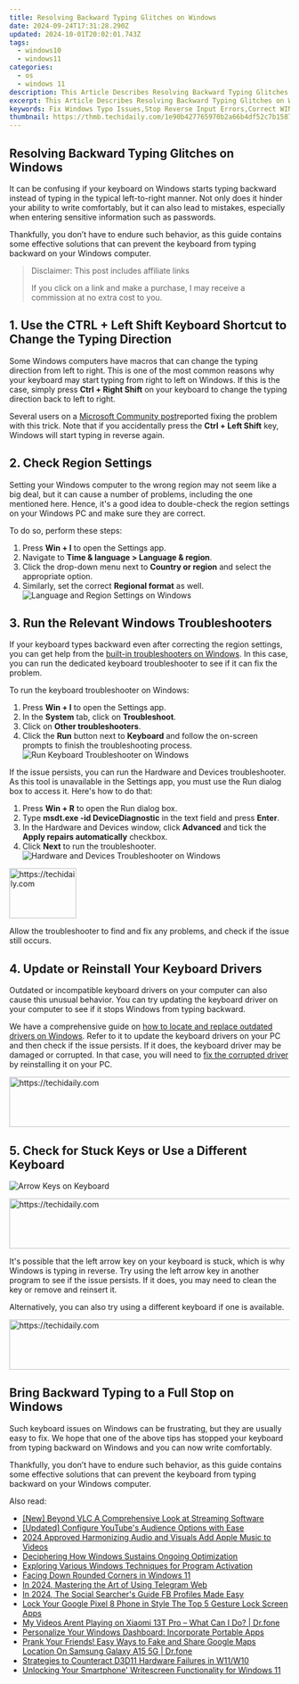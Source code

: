 ```yaml
---
title: Resolving Backward Typing Glitches on Windows
date: 2024-09-24T17:31:28.290Z
updated: 2024-10-01T20:02:01.743Z
tags:
  - windows10
  - windows11
categories:
  - os
  - windows 11
description: This Article Describes Resolving Backward Typing Glitches on Windows
excerpt: This Article Describes Resolving Backward Typing Glitches on Windows
keywords: Fix Windows Typo Issues,Stop Reverse Input Errors,Correct WIN OS Keyboard Mistakes,Eliminate Reverse Type Windows Bug,Windows Typing Backward Correction,Eradicate Incorrect Window Keys,Solve WIN Typo Glitches
thumbnail: https://thmb.techidaily.com/1e90b427765970b2a66b4df52c7b1587d47d7c547c6bb5f5df0fa9181f11e1b7.jpg
---
```


## Resolving Backward Typing Glitches on Windows

 It can be confusing if your keyboard on Windows starts typing backward instead of typing in the typical left-to-right manner. Not only does it hinder your ability to write comfortably, but it can also lead to mistakes, especially when entering sensitive information such as passwords.

 Thankfully, you don’t have to endure such behavior, as this guide contains some effective solutions that can prevent the keyboard from typing backward on your Windows computer.

>  Disclaimer: This post includes affiliate links
>
>  If you click on a link and make a purchase, I may receive a commission at no extra cost to you.
>

## 1\. Use the CTRL + Left Shift Keyboard Shortcut to Change the Typing Direction

 Some Windows computers have macros that can change the typing direction from left to right. This is one of the most common reasons why your keyboard may start typing from right to left on Windows. If this is the case, simply press **Ctrl + Right Shift** on your keyboard to change the typing direction back to left to right.

 Several users on a [Microsoft Community post](https://answers.microsoft.com/en-us/windows/forum/all/how-to-stop-keyboard-from-typing-in-reverse/a766f453-0ef3-4aaa-8690-76ee9e86729c)reported fixing the problem with this trick. Note that if you accidentally press the **Ctrl + Left Shift** key, Windows will start typing in reverse again.

## 2\. Check Region Settings

 Setting your Windows computer to the wrong region may not seem like a big deal, but it can cause a number of problems, including the one mentioned here. Hence, it's a good idea to double-check the region settings on your Windows PC and make sure they are correct.

 To do so, perform these steps:

1. Press **Win + I** to open the Settings app.
2. Navigate to **Time & language > Language & region**.
3. Click the drop-down menu next to **Country or region** and select the appropriate option.
4. Similarly, set the correct **Regional format** as well.  
![Language and Region Settings on Windows](https://static1.makeuseofimages.com/wordpress/wp-content/uploads/2023/09/language-and-region-settings-on-windows.jpg)

## 3\. Run the Relevant Windows Troubleshooters

 If your keyboard types backward even after correcting the region settings, you can get help from the [built-in troubleshooters on Windows](https://www.makeuseof.com/windows-11-troubleshooters/). In this case, you can run the dedicated keyboard troubleshooter to see if it can fix the problem.

 To run the keyboard troubleshooter on Windows:

1. Press **Win + I** to open the Settings app.
2. In the **System** tab, click on **Troubleshoot**.
3. Click on **Other troubleshooters**.
4. Click the **Run** button next to **Keyboard** and follow the on-screen prompts to finish the troubleshooting process.  
![Run Keyboard Troubleshooter on Windows](https://static1.makeuseofimages.com/wordpress/wp-content/uploads/2023/03/run-keyboard-troubleshooter-on-windows.jpg)

 If the issue persists, you can run the Hardware and Devices troubleshooter. As this tool is unavailable in the Settings app, you must use the Run dialog box to access it. Here's how to do that:

1. Press **Win + R** to open the Run dialog box.
2. Type **msdt.exe -id DeviceDiagnostic** in the text field and press **Enter**.
3. In the Hardware and Devices window, click **Advanced** and tick the **Apply repairs automatically** checkbox.
4. Click **Next** to run the troubleshooter.  
![Hardware and Devices Troubleshooter on Windows](https://static1.makeuseofimages.com/wordpress/wp-content/uploads/2023/01/hardware-and-devices-troubleshooter-on-windows.jpg)

<!-- affiliate ads begin -->
<a href="https://bluettide.pxf.io/c/5597632/2141684/17092" target="_top" id="2141684">
  <img src="//a.impactradius-go.com/display-ad/17092-2141684" border="0" alt="https://techidaily.com" width="120" height="90"/>
</a>
<img height="0" width="0" src="https://bluettide.pxf.io/i/5597632/2141684/17092" style="position:absolute;visibility:hidden;" border="0" />
<!-- affiliate ads end -->

 Allow the troubleshooter to find and fix any problems, and check if the issue still occurs.

## 4\. Update or Reinstall Your Keyboard Drivers

 Outdated or incompatible keyboard drivers on your computer can also cause this unusual behavior. You can try updating the keyboard driver on your computer to see if it stops Windows from typing backward.

 We have a comprehensive guide on [how to locate and replace outdated drivers on Windows](https://www.makeuseof.com/tag/find-replace-outdated-windows-drivers/). Refer to it to update the keyboard drivers on your PC and then check if the issue persists. If it does, the keyboard driver may be damaged or corrupted. In that case, you will need to [fix the corrupted driver](https://www.makeuseof.com/how-to-fix-corrupt-drivers-on-windows-10/) by reinstalling it on your PC.

<!-- affiliate ads begin -->
<a href="https://appsumo.8odi.net/c/5597632/2130886/7443" target="_top" id="2130886">
  <img src="//a.impactradius-go.com/display-ad/7443-2130886" border="0" alt="https://techidaily.com" width="728" height="90"/>
</a>
<img height="0" width="0" src="https://appsumo.8odi.net/i/5597632/2130886/7443" style="position:absolute;visibility:hidden;" border="0" />
<!-- affiliate ads end -->

## 5\. Check for Stuck Keys or Use a Different Keyboard

![Arrow Keys on Keyboard](https://static1.makeuseofimages.com/wordpress/wp-content/uploads/2023/09/arrow-keys-on-keyboard.jpg)

<!-- affiliate ads begin -->
<a href="https://appsumo.8odi.net/c/5597632/2037345/7443" target="_top" id="2037345">
  <img src="//a.impactradius-go.com/display-ad/7443-2037345" border="0" alt="https://techidaily.com" width="728" height="90"/>
</a>
<img height="0" width="0" src="https://appsumo.8odi.net/i/5597632/2037345/7443" style="position:absolute;visibility:hidden;" border="0" />
<!-- affiliate ads end -->

 It's possible that the left arrow key on your keyboard is stuck, which is why Windows is typing in reverse. Try using the left arrow key in another program to see if the issue persists. If it does, you may need to clean the key or remove and reinsert it.

 Alternatively, you can also try using a different keyboard if one is available.

<!-- affiliate ads begin -->
<a href="https://aligracehair.sjv.io/c/5597632/1868590/19272" target="_top" id="1868590">
  <img src="//a.impactradius-go.com/display-ad/19272-1868590" border="0" alt="https://techidaily.com" width="728" height="90"/>
</a>
<img height="0" width="0" src="https://aligracehair.sjv.io/i/5597632/1868590/19272" style="position:absolute;visibility:hidden;" border="0" />
<!-- affiliate ads end -->

## Bring Backward Typing to a Full Stop on Windows

 Such keyboard issues on Windows can be frustrating, but they are usually easy to fix. We hope that one of the above tips has stopped your keyboard from typing backward on Windows and you can now write comfortably.

 Thankfully, you don’t have to endure such behavior, as this guide contains some effective solutions that can prevent the keyboard from typing backward on your Windows computer.

<ins class="adsbygoogle"
      style="display:block"
      data-ad-client="ca-pub-7571918770474297"
      data-ad-slot="8358498916"
      data-ad-format="auto"
      data-full-width-responsive="true"></ins>
    

<span class="atpl-alsoreadstyle">Also read:</span>
<div><ul>
<li><a href="https://fox-friendly.techidaily.com/new-beyond-vlc-a-comprehensive-look-at-streaming-software/"><u>[New] Beyond VLC A Comprehensive Look at Streaming Software</u></a></li>
<li><a href="https://youtube-web.techidaily.com/ed-configure-youtubes-audience-options-with-ease/"><u>[Updated] Configure YouTube's Audience Options with Ease</u></a></li>
<li><a href="https://fox-info.techidaily.com/2024-approved-harmonizing-audio-and-visuals-add-apple-music-to-videos/"><u>2024 Approved Harmonizing Audio and Visuals Add Apple Music to Videos</u></a></li>
<li><a href="https://windows11.techidaily.com/deciphering-how-windows-sustains-ongoing-optimization/"><u>Deciphering How Windows Sustains Ongoing Optimization</u></a></li>
<li><a href="https://windows11.techidaily.com/exploring-various-windows-techniques-for-program-activation/"><u>Exploring Various Windows Techniques for Program Activation</u></a></li>
<li><a href="https://windows11.techidaily.com/facing-down-rounded-corners-in-windows-11/"><u>Facing Down Rounded Corners in Windows 11</u></a></li>
<li><a href="https://extra-approaches.techidaily.com/in-2024-mastering-the-art-of-using-telegram-web/"><u>In 2024, Mastering the Art of Using Telegram Web</u></a></li>
<li><a href="https://facebook-video-content.techidaily.com/in-2024-the-social-searchers-guide-fb-profiles-made-easy/"><u>In 2024, The Social Searcher's Guide FB Profiles Made Easy</u></a></li>
<li><a href="https://unlock-android.techidaily.com/lock-your-google-pixel-8-phone-in-style-the-top-5-gesture-lock-screen-apps-by-drfone-android/"><u>Lock Your Google Pixel 8 Phone in Style The Top 5 Gesture Lock Screen Apps</u></a></li>
<li><a href="https://fix-guide.techidaily.com/my-videos-arent-playing-on-xiaomi-13t-pro-what-can-i-do-drfone-by-drfone-fix-android-problems-fix-android-problems/"><u>My Videos Arent Playing on Xiaomi 13T Pro – What Can I Do? | Dr.fone</u></a></li>
<li><a href="https://windows11.techidaily.com/personalize-your-windows-dashboard-incorporate-portable-apps/"><u>Personalize Your Windows Dashboard: Incorporate Portable Apps</u></a></li>
<li><a href="https://fake-location.techidaily.com/prank-your-friends-easy-ways-to-fake-and-share-google-maps-location-on-samsung-galaxy-a15-5g-drfone-by-drfone-virtual-android/"><u>Prank Your Friends! Easy Ways to Fake and Share Google Maps Location On Samsung Galaxy A15 5G | Dr.fone</u></a></li>
<li><a href="https://windows11.techidaily.com/strategies-to-counteract-d3d11-hardware-failures-in-w11w10/"><u>Strategies to Counteract D3D11 Hardware Failures in W11/W10</u></a></li>
<li><a href="https://windows11.techidaily.com/unlocking-your-smartphone-writescreen-functionality-for-windows-11/"><u>Unlocking Your Smartphone' Writescreen Functionality for Windows 11</u></a></li>
</ul></div>

